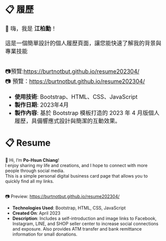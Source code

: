 <h1>📋 履歷</h1>
<span style="font-size:18px;">
👋 嗨，我是 <b>江柏勳</b>！<br><br>
這是一個簡單設計的個人履歷頁面，讓您能快速了解我的背景與專業技能<br>
<br>

📷預覽:https://burtnotbut.github.io/resume202304/<br>
📷 預覽：<a href="https://burtnotbut.github.io/resume202304/" target="_blank">https://burtnotbut.github.io/resume202304/</a><br>
- **使用技術**: Bootstrap、HTML、CSS、JavaScript<br>
- **製作日期**: 2023年4月<br>
- **製作內容**: 基於 Bootstrap 模板打造的 2023 年 4 月版個人履歷，具備響應式設計與簡潔的互動效果。<br>
</span>

<h1>📋 Resume</h1>
👋 Hi, I’m <b>Po-Hsun Chiang</b>!<br>
I enjoy sharing my life and creations, and I hope to connect with more people through social media.<br>
This is a simple personal digital business card page that allows you to quickly find all my links.<br>
<br>

📷 Preview: <a href="https://burtnotbut.github.io/resume202304/" target="_blank">https://burtnotbut.github.io/resume202304/</a><br>
- <b>Technologies Used</b>: Bootstrap, HTML, CSS, JavaScript<br>
- <b>Created On</b>: April 2023<br>
- <b>Description</b>: Includes a self-introduction and image links to Facebook, Instagram, LINE, and SHOP seller center to increase social connections and exposure. Also provides ATM transfer and bank remittance information for small donations.<br>
</span>